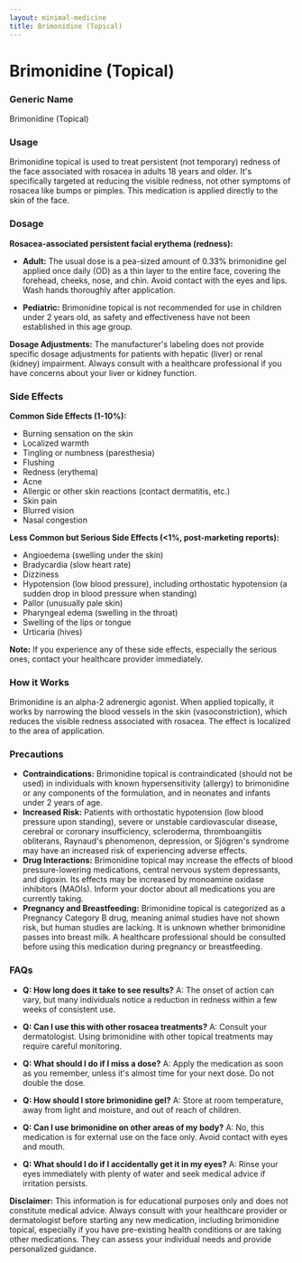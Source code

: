```yaml
---
layout: minimal-medicine
title: Brimonidine (Topical)
---
```


# Brimonidine (Topical)
### Generic Name
Brimonidine (Topical)

### Usage
Brimonidine topical is used to treat persistent (not temporary) redness of the face associated with rosacea in adults 18 years and older.  It's specifically targeted at reducing the visible redness, not other symptoms of rosacea like bumps or pimples.  This medication is applied directly to the skin of the face.

### Dosage
**Rosacea-associated persistent facial erythema (redness):**

* **Adult:**  The usual dose is a pea-sized amount of 0.33% brimonidine gel applied once daily (OD) as a thin layer to the entire face, covering the forehead, cheeks, nose, and chin.  Avoid contact with the eyes and lips. Wash hands thoroughly after application.

* **Pediatric:** Brimonidine topical is not recommended for use in children under 2 years old, as safety and effectiveness have not been established in this age group.

**Dosage Adjustments:**  The manufacturer's labeling does not provide specific dosage adjustments for patients with hepatic (liver) or renal (kidney) impairment.  Always consult with a healthcare professional if you have concerns about your liver or kidney function.


### Side Effects
**Common Side Effects (1-10%):**

* Burning sensation on the skin
* Localized warmth
* Tingling or numbness (paresthesia)
* Flushing
* Redness (erythema)
* Acne
* Allergic or other skin reactions (contact dermatitis, etc.)
* Skin pain
* Blurred vision
* Nasal congestion


**Less Common but Serious Side Effects (<1%, post-marketing reports):**

* Angioedema (swelling under the skin)
* Bradycardia (slow heart rate)
* Dizziness
* Hypotension (low blood pressure), including orthostatic hypotension (a sudden drop in blood pressure when standing)
* Pallor (unusually pale skin)
* Pharyngeal edema (swelling in the throat)
* Swelling of the lips or tongue
* Urticaria (hives)

**Note:** If you experience any of these side effects, especially the serious ones, contact your healthcare provider immediately.


### How it Works
Brimonidine is an alpha-2 adrenergic agonist.  When applied topically, it works by narrowing the blood vessels in the skin (vasoconstriction), which reduces the visible redness associated with rosacea.  The effect is localized to the area of application.

### Precautions
* **Contraindications:** Brimonidine topical is contraindicated (should not be used) in individuals with known hypersensitivity (allergy) to brimonidine or any components of the formulation, and in neonates and infants under 2 years of age.
* **Increased Risk:** Patients with orthostatic hypotension (low blood pressure upon standing), severe or unstable cardiovascular disease, cerebral or coronary insufficiency, scleroderma, thromboangiitis obliterans, Raynaud's phenomenon, depression, or Sjögren's syndrome may have an increased risk of experiencing adverse effects.
* **Drug Interactions:** Brimonidine topical may increase the effects of blood pressure-lowering medications, central nervous system depressants, and digoxin.  Its effects may be increased by monoamine oxidase inhibitors (MAOIs). Inform your doctor about all medications you are currently taking.
* **Pregnancy and Breastfeeding:**  Brimonidine topical is categorized as a Pregnancy Category B drug, meaning animal studies have not shown risk, but human studies are lacking.  It is unknown whether brimonidine passes into breast milk. A healthcare professional should be consulted before using this medication during pregnancy or breastfeeding.


### FAQs

* **Q: How long does it take to see results?** A:  The onset of action can vary, but many individuals notice a reduction in redness within a few weeks of consistent use.

* **Q: Can I use this with other rosacea treatments?** A:  Consult your dermatologist.  Using brimonidine with other topical treatments may require careful monitoring.

* **Q: What should I do if I miss a dose?** A: Apply the medication as soon as you remember, unless it's almost time for your next dose. Do not double the dose.

* **Q: How should I store brimonidine gel?** A: Store at room temperature, away from light and moisture, and out of reach of children.

* **Q: Can I use brimonidine on other areas of my body?** A: No, this medication is for external use on the face only. Avoid contact with eyes and mouth.

* **Q: What should I do if I accidentally get it in my eyes?** A: Rinse your eyes immediately with plenty of water and seek medical advice if irritation persists.

**Disclaimer:**  This information is for educational purposes only and does not constitute medical advice.  Always consult with your healthcare provider or dermatologist before starting any new medication, including brimonidine topical, especially if you have pre-existing health conditions or are taking other medications.  They can assess your individual needs and provide personalized guidance.
